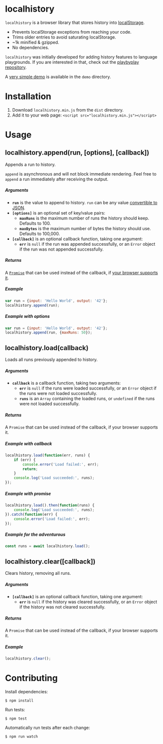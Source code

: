 # localhistory

`localhistory` is a browser library that stores history into [localStorage](https://developer.mozilla.org/en-US/docs/Web/API/Web_Storage_API/Using_the_Web_Storage_API).

* Prevents localStorage exceptions from reaching your code.
* Trims older entries to avoid saturating localStorage.
* ~1k minified & gzipped.
* No dependencies.

`localhistory` was initially developed for adding history features to language playgrounds. If you are interested in that, check out the [playbyplay repository](https://github.com/peferron/playbyplay).

A [very simple demo](https://cdn.rawgit.com/peferron/localhistory/master/demo/index.html) is available in the `demo` directory.

# Installation

1. Download `localhistory.min.js` from the `dist` directory.
2. Add it to your web page: `<script src="localhistory.min.js"></script>`

# Usage

## localhistory.append(run, [options], [callback])

Appends a run to history.

`append` is asynchronous and will not block immediate rendering. Feel free to `append` a run immediately after receiving the output.

##### Arguments

* **`run`** is the value to append to history. `run` can be any value [convertible to JSON](https://developer.mozilla.org/en-US/docs/Web/JavaScript/Reference/Global_Objects/JSON/stringify).
* **`[options]`** is an optional set of key/value pairs:
  * **`maxRuns`** is the maximum number of runs the history should keep. Defaults to 100.
  * **`maxBytes`** is the maximum number of bytes the history should use. Defaults to 100,000.
* **`[callback]`** is an optional callback function, taking one argument:
  * **`err`** is `null` if the run was appended successfully, or an `Error` object if the run was not appended successfully.

##### Returns

A [`Promise`](https://developer.mozilla.org/en-US/docs/Web/JavaScript/Reference/Global_Objects/Promise) that can be used instead of the callback, if [your browser supports it](http://caniuse.com/#feat=promises).

##### Example

```js
var run = {input: 'Hello World', output: '42'};
localhistory.append(run);
```

##### Example with options

```js
var run = {input: 'Hello World', output: '42'};
localhistory.append(run, {maxRuns: 50});
```

## localhistory.load(callback)

Loads all runs previously appended to history.

##### Arguments

* **`callback`** is a callback function, taking two arguments:
  * **`err`** is `null` if the runs were loaded successfully, or an `Error` object if the runs were not loaded successfully.
  * **`runs`** is an `Array` containing the loaded runs, or `undefined` if the runs were not loaded successfully.

##### Returns

A `Promise` that can be used instead of the callback, if your browser supports it.

##### Example with callback

```js
localhistory.load(function(err, runs) {
    if (err) {
        console.error('Load failed:', err);
        return;
    }
    console.log('Load succeeded:', runs);
});
```

##### Example with promise

```js
localhistory.load().then(function(runs) {
    console.log('Load succeeded:', runs);
}).catch(function(err) {
    console.error('Load failed:', err);
});
```

##### Example for the adventurous

```js
const runs = await localhistory.load();
```

## localhistory.clear([callback])

Clears history, removing all runs.

##### Arguments

* **`[callback]`** is an optional callback function, taking one argument:
  * **`err`** is `null` if the history was cleared successfully, or an `Error` object if the history was not cleared successfully.

##### Returns

A `Promise` that can be used instead of the callback, if your browser supports it.

##### Example

```js
localhistory.clear();
```

# Contributing

Install dependencies:

```shell
$ npm install
```

Run tests:

```shell
$ npm test
```

Automatically run tests after each change:

```shell
$ npm run watch
```
